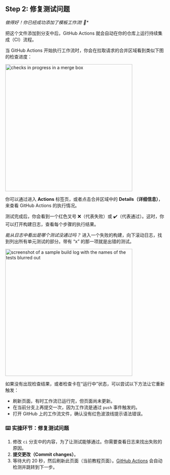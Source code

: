 <!--
  <<< Author notes: Step 2 >>>
  Start this step by acknowledging the previous step.
  Define terms and link to docs.github.com.
-->

## Step 2: 修复测试问题

_做得好！你已经成功添加了模板工作流! :tada:*_

把这个文件添加到分支中后，GitHub Actions 就会自动在你的仓库上运行持续集成（CI）流程。

当 GitHub Actions 开始执行工作流时，你会在拉取请求的合并区域看到类似下图的检查进度：

<img alt="checks in progress in a merge box" src=https://user-images.githubusercontent.com/16547949/66080348-ecc5f580-e533-11e9-909e-c213b08790eb.png width=400 />

你可以通过进入 **Actions** 标签页，或者点击合并区域中的 **Details（详细信息）**，来查看 GitHub Actions 的执行情况。

测试完成后，你会看到一个红色叉号 :x:（代表失败）或 :heavy_check_mark:（代表通过）。这时，你可以打开构建日志，查看每个步骤的执行结果。

*能从日志中看出是哪个测试没通过吗？*
进入一个失败的构建，向下滚动日志，找到列出所有单元测试的部分。带有 “x” 的那一项就是出错的测试。

<img alt="screenshot of a sample build log with the names of the tests blurred out" src=https://user-images.githubusercontent.com/16547949/65922013-e740a200-e3b1-11e9-8151-faf52c30201e.png width=400 />

如果没有出现检查结果，或者检查卡在“运行中”状态，可以尝试以下方法让它重新触发：

* 刷新页面，有时工作流已运行完，但页面尚未更新。
* 在当前分支上再提交一次，因为工作流是通过 `push` 事件触发的。
* 打开 GitHub 上的工作流文件，确认没有红色波浪线提示语法错误。

### :keyboard: 实操环节：修复测试问题

1. 修改 `ci` 分支中的内容，为了让测试能够通过。你需要查看日志来找出失败的原因。
2. **提交更改（Commit changes）**。
3. 等待大约 20 秒，然后刷新此页面（当前教程页面）。[GitHub Actions](https://docs.github.com/actions) 会自动检测并跳转到下一步。